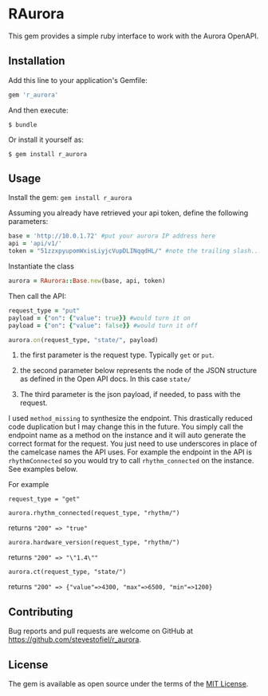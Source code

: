 # RAurora

This gem provides a simple ruby interface to work with the Aurora OpenAPI.

## Installation

Add this line to your application's Gemfile:

```ruby
gem 'r_aurora'
```

And then execute:

    $ bundle

Or install it yourself as:

    $ gem install r_aurora

## Usage

Install the gem:
`gem install r_aurora`

Assuming you already have retrieved your api token, define the following parameters:

```ruby
base = 'http://10.0.1.72' #put your aurora IP address here
api = 'api/v1/'
token = "51zzxpyupomWxisLiyjcVupDLINqqdHL/" #note the trailing slash...
```
Instantiate the class
```ruby
aurora = RAurora::Base.new(base, api, token)
```

Then call the API:
```ruby
request_type = "put"
payload = {"on": {"value": true}} #would turn it on
payload = {"on": {"value": false}} #would turn it off

aurora.on(request_type, "state/", payload)
```

1. the first parameter is the request type.  Typically `get` or `put`.

2. the second parameter below represents the node of the JSON structure as defined in the Open API docs. In this case `state/`

3. The third parameter is the json payload, if needed, to pass with the request.


I used `method_missing` to synthesize the endpoint. This drastically reduced code duplication but I may change this in the future.  You simply call the endpoint name as a method on the instance and it will auto generate the correct format for the request.  You just need to use underscores in place of the  camelcase names the API uses.  For example the endpoint in the API is `rhythmConnected` so you would try to call `rhythm_connected` on the instance.  See examples below.

For example

`request_type = "get"`

`aurora.rhythm_connected(request_type, "rhythm/")`

returns `"200"
=> "true"`

`aurora.hardware_version(request_type, "rhythm/")`

returns `"200"
=> "\"1.4\""`

`aurora.ct(request_type, "state/")`

returns `"200"
=> {"value"=>4300, "max"=>6500, "min"=>1200}`


## Contributing

Bug reports and pull requests are welcome on GitHub at https://github.com/stevestofiel/r_aurora.

## License

The gem is available as open source under the terms of the [MIT License](https://opensource.org/licenses/MIT).

